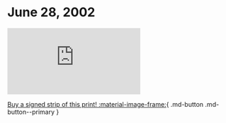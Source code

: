 # June 28, 2002

![](https://www.achewood.com/comic.php?date=06282002)

[Buy a signed strip of this print! :material-image-frame:](https://achewood-holiday-pop-up.myshopify.com/products/strip#06282002){ .md-button .md-button--primary }
